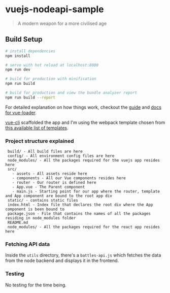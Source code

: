 # vuejs-nodeapi-sample

> A modern weapon for a more civilised age

## Build Setup

``` bash
# install dependencies
npm install

# serve with hot reload at localhost:8080
npm run dev

# build for production with minification
npm run build

# build for production and view the bundle analyzer report
npm run build --report
```

For detailed explanation on how things work, checkout the [guide](http://vuejs-templates.github.io/webpack/) and [docs for vue-loader](http://vuejs.github.io/vue-loader).

[vue-cli](https://github.com/vuejs/vue-cli) scaffolded the app and I'm using the webpack template chosen from [this available list of templates](https://github.com/vuejs-templates/).

### Project structure explained

```
 build/ - All build files are here
 config/ - All environment config files are here
 node_modules/ - All the packages required for the vuejs app resides here
 src/
   - assets - All assets reside here
   - components - All our Vue components resides here
   - router - Our router is defined here
   - App.vue - The Parent component
   - main.js - Starting point for our app where the router, template and App component are bound to the root app div
 static/ - contains static files
 index.html - Index file that declares the root div where the App component is been bound to
 package.json - File that contains the names of all the packages residing in node_modules folder
 README.md
 node_modules/ - All the packages required for the react app resides here
```

### Fetching API data

Inside the `utils` directory, there's a `battles-api.js` which fetches the data from the node 
backend and displays it in the frontend.

### Testing

No testing for the time being.
